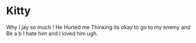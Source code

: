 # Kitty
Why I jay so much !
He Hurted me Thinking its okay to go to my enemy and Be a b I hate him and I loved him ugh.
